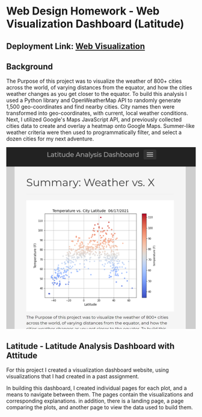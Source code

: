 # Web Design Homework - Web Visualization Dashboard (Latitude)

## Deployment Link: [Web Visualization](https://speedracer05.github.io/Web-Design-Challenge/index.html)
## Background
The Purpose of this project was to visualize the weather of 800+ cities across the world, of varying distances from the equator, and how the cities weather changes as you get closer to the equator. To build this analysis I used a Python library and OpenWeatherMap API to randomly generate 1,500 geo-coordinates and find nearby cities. City names then were transformed into geo-coordinates, with current, local weather conditions. Next, I utilized Google's Maps JavaScript API, and previously collected cities data to create and overlay a heatmap onto Google Maps. Summer-like weather criteria were then used to programmatically filter, and select a dozen cities for my next adventure.


![Images/landingResize.png](assets/Images/home_page.png)

## Latitude - Latitude Analysis Dashboard with Attitude

For this project I created a visualization dashboard website, using visualizations that I had created in a past assignment.

In building this dashboard, I created individual pages for each plot, and a means to navigate between them. The pages contain the visualizations and corresponding explanations. in addition, there is a landing page, a page comparing the plots, and another page to view the data used to build them.
